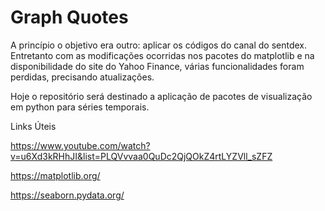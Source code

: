 <h1>Graph Quotes</h1>

<p>A princípio o objetivo era outro: aplicar os códigos 
    do canal do sentdex. Entretanto com as modificações ocorridas nos pacotes do matplotlib
e na disponibilidade do site do Yahoo Finance, várias 
funcionalidades foram perdidas, precisando atualizações. </p>

<p>
    Hoje o repositório será destinado a aplicação de pacotes de visualização
    em python para séries temporais.
</p>

<p>Links Úteis</p>
<p>
    <a href="https://www.youtube.com/watch?v=u6Xd3kRHhJI&list=PLQVvvaa0QuDc2QjQOkZ4rtLYZVll_sZFZ">https://www.youtube.com/watch?v=u6Xd3kRHhJI&list=PLQVvvaa0QuDc2QjQOkZ4rtLYZVll_sZFZ</a>
</p>
<p>
    <a href="https://matplotlib.org/">https://matplotlib.org/</a>
</p>
<p>
    <a href="https://seaborn.pydata.org/">https://seaborn.pydata.org/</a>
</p>